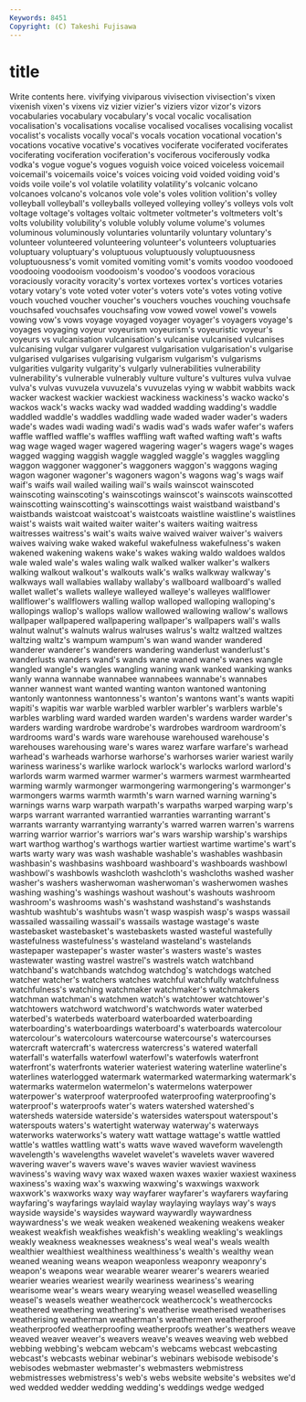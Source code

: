 ```yaml
---
Keywords: 8451 
Copyright: (C) Takeshi Fujisawa
---
```


# title

Write contents here.
 vivifying viviparous vivisection vivisection's vixen vixenish vixen's vixens
viz vizier vizier's viziers vizor vizor's vizors vocabularies vocabulary vocabulary's
vocal vocalic vocalisation vocalisation's vocalisations vocalise vocalised vocalises vocalising vocalist
vocalist's vocalists vocally vocal's vocals vocation vocational vocation's vocations vocative
vocative's vocatives vociferate vociferated vociferates vociferating vociferation vociferation's vociferous vociferously
vodka vodka's vogue vogue's vogues voguish voice voiced voiceless voicemail
voicemail's voicemails voice's voices voicing void voided voiding void's voids
voile voile's vol volatile volatility volatility's volcanic volcano volcanoes volcano's
volcanos vole vole's voles volition volition's volley volleyball volleyball's volleyballs
volleyed volleying volley's volleys vols volt voltage voltage's voltages voltaic
voltmeter voltmeter's voltmeters volt's volts volubility volubility's voluble volubly volume
volume's volumes voluminous voluminously voluntaries voluntarily voluntary voluntary's volunteer volunteered
volunteering volunteer's volunteers voluptuaries voluptuary voluptuary's voluptuous voluptuously voluptuousness voluptuousness's
vomit vomited vomiting vomit's vomits voodoo voodooed voodooing voodooism voodooism's
voodoo's voodoos voracious voraciously voracity voracity's vortex vortexes vortex's vortices
votaries votary votary's vote voted voter voter's voters vote's votes
voting votive vouch vouched voucher voucher's vouchers vouches vouching vouchsafe
vouchsafed vouchsafes vouchsafing vow vowed vowel vowel's vowels vowing vow's
vows voyage voyaged voyager voyager's voyagers voyage's voyages voyaging voyeur
voyeurism voyeurism's voyeuristic voyeur's voyeurs vs vulcanisation vulcanisation's vulcanise vulcanised
vulcanises vulcanising vulgar vulgarer vulgarest vulgarisation vulgarisation's vulgarise vulgarised vulgarises
vulgarising vulgarism vulgarism's vulgarisms vulgarities vulgarity vulgarity's vulgarly vulnerabilities vulnerability
vulnerability's vulnerable vulnerably vulture vulture's vultures vulva vulvae vulva's vulvas
vuvuzela vuvuzela's vuvuzelas vying w wabbit wabbits wack wacker wackest
wackier wackiest wackiness wackiness's wacko wacko's wackos wack's wacks wacky
wad wadded wadding wadding's waddle waddled waddle's waddles waddling wade
waded wader wader's waders wade's wades wadi wading wadi's wadis
wad's wads wafer wafer's wafers waffle waffled waffle's waffles waffling
waft wafted wafting waft's wafts wag wage waged wager wagered
wagering wager's wagers wage's wages wagged wagging waggish waggle waggled
waggle's waggles waggling waggon waggoner waggoner's waggoners waggon's waggons waging
wagon wagoner wagoner's wagoners wagon's wagons wag's wags waif waif's
waifs wail wailed wailing wail's wails wainscot wainscoted wainscoting wainscoting's
wainscotings wainscot's wainscots wainscotted wainscotting wainscotting's wainscottings waist waistband waistband's
waistbands waistcoat waistcoat's waistcoats waistline waistline's waistlines waist's waists wait
waited waiter waiter's waiters waiting waitress waitresses waitress's wait's waits
waive waived waiver waiver's waivers waives waiving wake waked wakeful
wakefulness wakefulness's waken wakened wakening wakens wake's wakes waking waldo
waldoes waldos wale waled wale's wales waling walk walked walker
walker's walkers walking walkout walkout's walkouts walk's walks walkway walkway's
walkways wall wallabies wallaby wallaby's wallboard wallboard's walled wallet wallet's
wallets walleye walleyed walleye's walleyes wallflower wallflower's wallflowers walling wallop
walloped walloping walloping's wallopings wallop's wallops wallow wallowed wallowing wallow's
wallows wallpaper wallpapered wallpapering wallpaper's wallpapers wall's walls walnut walnut's
walnuts walrus walruses walrus's waltz waltzed waltzes waltzing waltz's wampum
wampum's wan wand wander wandered wanderer wanderer's wanderers wandering wanderlust
wanderlust's wanderlusts wanders wand's wands wane waned wane's wanes wangle
wangled wangle's wangles wangling waning wank wanked wanking wanks wanly
wanna wannabe wannabee wannabees wannabe's wannabes wanner wannest want wanted
wanting wanton wantoned wantoning wantonly wantonness wantonness's wanton's wantons want's
wants wapiti wapiti's wapitis war warble warbled warbler warbler's warblers
warble's warbles warbling ward warded warden warden's wardens warder warder's
warders warding wardrobe wardrobe's wardrobes wardroom wardroom's wardrooms ward's wards
ware warehouse warehoused warehouse's warehouses warehousing ware's wares warez warfare
warfare's warhead warhead's warheads warhorse warhorse's warhorses warier wariest warily
wariness wariness's warlike warlock warlock's warlocks warlord warlord's warlords warm
warmed warmer warmer's warmers warmest warmhearted warming warmly warmonger warmongering
warmongering's warmonger's warmongers warms warmth warmth's warn warned warning warning's
warnings warns warp warpath warpath's warpaths warped warping warp's warps
warrant warranted warrantied warranties warranting warrant's warrants warranty warrantying warranty's
warred warren warren's warrens warring warrior warrior's warriors war's wars
warship warship's warships wart warthog warthog's warthogs wartier wartiest wartime
wartime's wart's warts warty wary was wash washable washable's washables
washbasin washbasin's washbasins washboard washboard's washboards washbowl washbowl's washbowls washcloth
washcloth's washcloths washed washer washer's washers washerwoman washerwoman's washerwomen washes
washing washing's washings washout washout's washouts washroom washroom's washrooms wash's
washstand washstand's washstands washtub washtub's washtubs wasn't wasp waspish wasp's
wasps wassail wassailed wassailing wassail's wassails wastage wastage's waste wastebasket
wastebasket's wastebaskets wasted wasteful wastefully wastefulness wastefulness's wasteland wasteland's wastelands
wastepaper wastepaper's waster waster's wasters waste's wastes wastewater wasting wastrel
wastrel's wastrels watch watchband watchband's watchbands watchdog watchdog's watchdogs watched
watcher watcher's watchers watches watchful watchfully watchfulness watchfulness's watching watchmaker
watchmaker's watchmakers watchman watchman's watchmen watch's watchtower watchtower's watchtowers watchword
watchword's watchwords water waterbed waterbed's waterbeds waterboard waterboarded waterboarding waterboarding's
waterboardings waterboard's waterboards watercolour watercolour's watercolours watercourse watercourse's watercourses watercraft
watercraft's watercress watercress's watered waterfall waterfall's waterfalls waterfowl waterfowl's waterfowls
waterfront waterfront's waterfronts waterier wateriest watering waterline waterline's waterlines waterlogged
watermark watermarked watermarking watermark's watermarks watermelon watermelon's watermelons waterpower waterpower's
waterproof waterproofed waterproofing waterproofing's waterproof's waterproofs water's waters watershed watershed's
watersheds waterside waterside's watersides waterspout waterspout's waterspouts waters's watertight waterway
waterway's waterways waterworks waterworks's watery watt wattage wattage's wattle wattled
wattle's wattles wattling watt's watts wave waved waveform wavelength wavelength's
wavelengths wavelet wavelet's wavelets waver wavered wavering waver's wavers wave's
waves wavier waviest waviness waviness's waving wavy wax waxed waxen
waxes waxier waxiest waxiness waxiness's waxing wax's waxwing waxwing's waxwings
waxwork waxwork's waxworks waxy way wayfarer wayfarer's wayfarers wayfaring wayfaring's
wayfarings waylaid waylay waylaying waylays way's ways wayside wayside's waysides
wayward waywardly waywardness waywardness's we weak weaken weakened weakening weakens
weaker weakest weakfish weakfishes weakfish's weakling weakling's weaklings weakly weakness
weaknesses weakness's weal weal's weals wealth wealthier wealthiest wealthiness wealthiness's
wealth's wealthy wean weaned weaning weans weapon weaponless weaponry weaponry's
weapon's weapons wear wearable wearer wearer's wearers wearied wearier wearies
weariest wearily weariness weariness's wearing wearisome wear's wears weary wearying
weasel weaselled weaselling weasel's weasels weather weathercock weathercock's weathercocks weathered
weathering weathering's weatherise weatherised weatherises weatherising weatherman weatherman's weathermen weatherproof
weatherproofed weatherproofing weatherproofs weather's weathers weave weaved weaver weaver's weavers
weave's weaves weaving web webbed webbing webbing's webcam webcam's webcams
webcast webcasting webcast's webcasts webinar webinar's webinars webisode webisode's webisodes
webmaster webmaster's webmasters webmistress webmistresses webmistress's web's webs website website's
websites we'd wed wedded wedder wedding wedding's weddings wedge wedged
